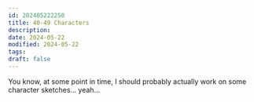 ```yaml
---
id: 202405222250
title: 40-49 Characters
description: 
date: 2024-05-22
modified: 2024-05-22
tags: 
draft: false
---
```


You know, at some point in time, I should probably actually work on some character sketches… yeah…
